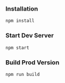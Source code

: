 ### Installation

```
npm install
```

### Start Dev Server

```
npm start
```

### Build Prod Version

```
npm run build
```
